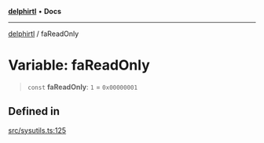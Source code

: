 [**delphirtl**](../README.md) • **Docs**

***

[delphirtl](../globals.md) / faReadOnly

# Variable: faReadOnly

> `const` **faReadOnly**: `1` = `0x00000001`

## Defined in

[src/sysutils.ts:125](https://github.com/chuacw/delphirtl/blob/1a0a3e89a2d0f0bb95b58dc274ba81b7da57ba8c/src/sysutils.ts#L125)

